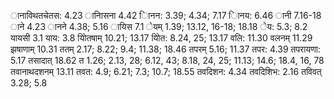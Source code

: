 ानाविथतचेतस: 4.23 ानािसना 4.42 ािनन: 3.39; 4.34; 7.17 ािनय: 6.46 ानी 7.16-18 ाने 4.23 ानने 4.38; 5.16 ायिस 7.1 ेयम् 1.39; 13.12, 16-18; 18.18 ेय: 5.3; 8.2 यायसी 3.1 याय: 3.8 योितषाम् 10.21; 13.17 योित: 8.24, 25; 13.17 वलि: 11.30 वलनम् 11.29 झषाणाम् 10.31 ततम् 2.17; 8.22; 9.4; 11.38; 18.46 तपरम् 5.16; 11.37 तपर: 4.39 तपरायणा: 5.17 तसादात् 18.62 त 1.26; 2.13, 28; 6.12, 43; 8.18, 24, 25; 11.13; 14.6; 18.4, 16, 78 तवानाथदशनम् 13.11 तवत: 4.9; 6.21; 7.3; 10.7; 18.55 तवदिशन: 4.34 तवदिशिभ: 2.16 तविवत् 3.28; 5.8